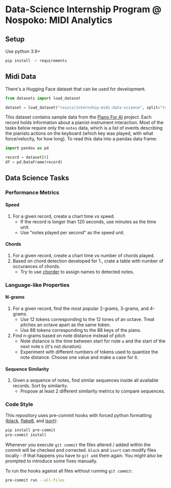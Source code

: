 # Data-Science Internship Program @ Nospoko: MIDI Analytics

## Setup

Use python 3.9+

```sh
pip install -r requirements
```

## Midi Data

There's a Hugging Face dataset that can be used for development.

```python
from datasets import load_dataset

dataset = load_dataset("roszcz/internship-midi-data-science", split="train")
```

This dataset contains sample data from the [Piano For AI](https://pianofor.ai) project.
Each record holds information about a pianist-instrument interaction.
Most of the tasks below require only the `notes` data, which is a list of events describing the pianists
actions on the keyboard (which key was played, with what force/velocity, for how long).
To read this data into a pandas data frame:

```python
import pandas as pd

record = dataset[0]
df = pd.DataFrame(record)
```

## Data Science Tasks

### Performance Metrics

#### Speed

1. For a given record, create a chart time vs speed.
    - If the record is longer than 120 seconds, use minutes as the time unit.
    - Use "notes played per second" as the speed unit.

#### Chords

1. For a given record, create a chart time vs number of chords played.
2. Based on chord detection developed for 1., crate a table with number of occurances of chords.
    - Try to use [chorder](https://github.com/joshuachang2311/chorder) to assign names to detected notes.

### Language-like Properties

#### N-grams

1. For a given record, find the most popular 2-grams, 3-grams, and 4-grams.
    - Use 12 tokens corresponding to the 12 tones of an octave. Treat pitches an octave apart as the same token.
    - Use 88 tokens corresponding to the 88 keys of the piano.
2. Find n-grams based on note distance instead of pitch
    - Note distance is the time between start for note `a` and the start of the next note `b` (it's not duration).
    - Experiment with different numbers of tokens used to quantize the note distance. Choose one value and make a case for it.

#### Sequence Similarity

1. Given a sequence of notes, find similar sequences inside all available records. Sort by similarity.
    - Propose at least 2 different similarity metrics to compare sequences.

### Code Style

This repository uses pre-commit hooks with forced python formatting ([black](https://github.com/psf/black),
[flake8](https://flake8.pycqa.org/en/latest/), and [isort](https://pycqa.github.io/isort/)):

```sh
pip install pre-commit
pre-commit install
```

Whenever you execute `git commit` the files altered / added within the commit will be checked and corrected.
`black` and `isort` can modify files locally - if that happens you have to `git add` them again.
You might also be prompted to introduce some fixes manually.

To run the hooks against all files without running `git commit`:

```sh
pre-commit run --all-files
```
